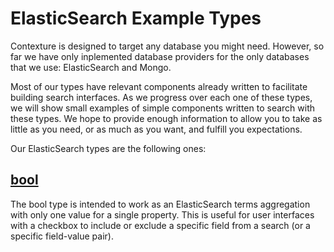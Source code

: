 ﻿# ElasticSearch Example Types

Contexture is designed to target any database you might need. However,
so far we have only inplemented database providers for the only
databases that we use: ElasticSearch and Mongo.

Most of our types have relevant components already written to
facilitate building search interfaces. As we progress over each one of
these types, we will show small examples of simple components written
to search with these types. We hope to provide enough information to
allow you to take as little as you need, or as much as you want, and
fulfill you expectations.

Our ElasticSearch types are the following ones:

## [bool](https://github.com/smartprocure/contexture-elasticsearch/blob/master/src/example-types/bool.js)

The bool type is intended to work as an ElasticSearch terms aggregation with only one value for a single property. This is useful for user interfaces with a checkbox to include or exclude a specific field from a search (or a specific field-value pair).
